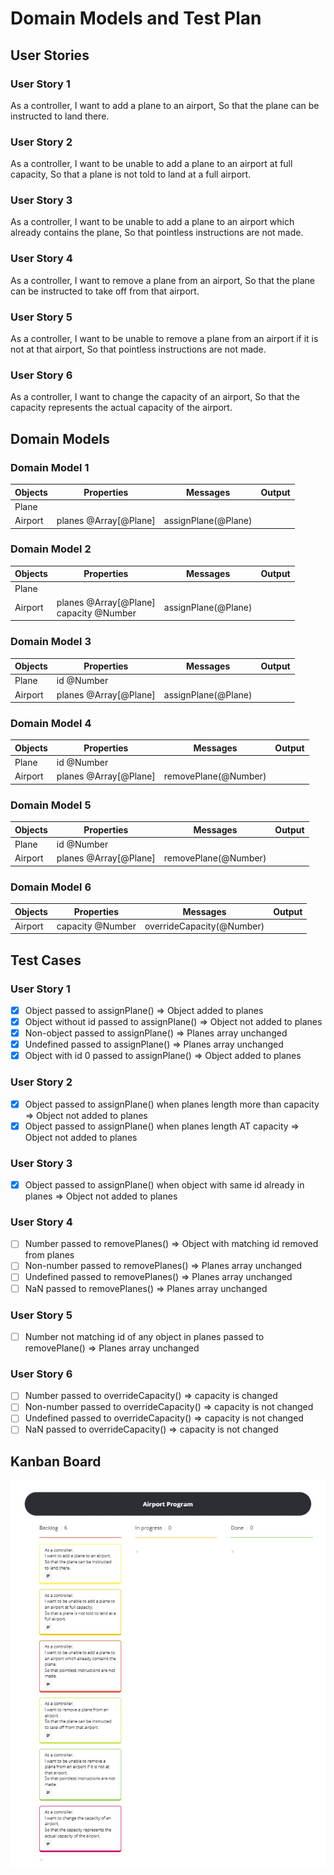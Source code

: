 # Domain Models and Test Plan

## User Stories

### User Story 1
As a controller,
I want to add a plane to an airport,
So that the plane can be instructed to land there.

### User Story 2
As a controller,
I want to be unable to add a plane to an airport at full capacity,
So that a plane is not told to land at a full airport.

### User Story 3
As a controller,
I want to be unable to add a plane to an airport which already contains the plane,
So that pointless instructions are not made.

### User Story 4
As a controller,
I want to remove a plane from an airport,
So that the plane can be instructed to take off from that airport.

### User Story 5
As a controller,
I want to be unable to remove a plane from an airport if it is not at that airport,
So that pointless instructions are not made.

### User Story 6
As a controller,
I want to change the capacity of an airport,
So that the capacity represents the actual capacity of the airport.

## Domain Models

### Domain Model 1
| Objects | Properties            | Messages            | Output |
| ------- | --------------------- | ------------------- | ------ |
| Plane   |                       |                     |        |
| Airport | planes @Array[@Plane] | assignPlane(@Plane) |        |

### Domain Model 2
| Objects | Properties                                | Messages            | Output |
| ------- | ----------------------------------------- | ------------------- | ------ |
| Plane   |                                           |                     |        |
| Airport | planes @Array[@Plane]<br>capacity @Number | assignPlane(@Plane) |        |

### Domain Model 3
| Objects | Properties            | Messages            | Output |
| ------- | --------------------- | ------------------- | ------ |
| Plane   | id @Number            |                     |        |
| Airport | planes @Array[@Plane] | assignPlane(@Plane) |        |

### Domain Model 4
| Objects | Properties            | Messages             | Output |
| ------- | --------------------- | -------------------- | ------ |
| Plane   | id @Number            |                      |        |
| Airport | planes @Array[@Plane] | removePlane(@Number) |        |

### Domain Model 5
| Objects | Properties            | Messages             | Output |
| ------- | --------------------- | -------------------- | ------ |
| Plane   | id @Number            |                      |        |
| Airport | planes @Array[@Plane] | removePlane(@Number) |        |

### Domain Model 6
| Objects | Properties       | Messages                  | Output |
| ------- | ---------------- | ------------------------- | ------ |
| Airport | capacity @Number | overrideCapacity(@Number) |        |

## Test Cases

### User Story 1
- [x] Object passed to assignPlane() => Object added to planes
- [x] Object without id passed to assignPlane() => Object not added to planes
- [x] Non-object passed to assignPlane() => Planes array unchanged
- [x] Undefined passed to assignPlane() => Planes array unchanged
- [x] Object with id 0 passed to assignPlane() => Object added to planes

### User Story 2
- [x] Object passed to assignPlane() when planes length more than capacity => Object not added to planes
- [x] Object passed to assignPlane() when planes length AT capacity => Object not added to planes

### User Story 3
- [x] Object passed to assignPlane() when object with same id already in planes => Object not added to planes
  
### User Story 4
- [ ] Number passed to removePlanes() => Object with matching id removed from planes
- [ ] Non-number passed to removePlanes() => Planes array unchanged
- [ ] Undefined passed to removePlanes() => Planes array unchanged
- [ ] NaN passed to removePlanes() => Planes array unchanged

### User Story 5
- [ ] Number not matching id of any object in planes passed to removePlane() => Planes array unchanged

### User Story 6
- [ ] Number passed to overrideCapacity() => capacity is changed
- [ ] Non-number passed to overrideCapacity() => capacity is not changed
- [ ] Undefined passed to overrideCapacity() => capacity is not changed
- [ ] NaN passed to overrideCapacity() => capacity is not changed

## Kanban Board
![image](../img/Kanban.jpg)